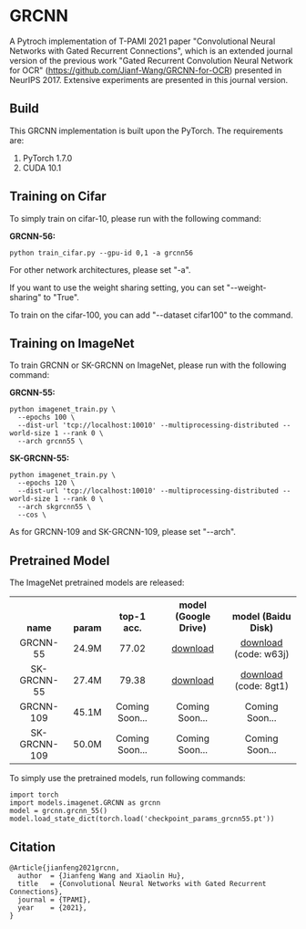 # GRCNN

A Pytroch implementation of T-PAMI 2021 paper "Convolutional Neural Networks with Gated Recurrent Connections",  which is an extended journal version of the previous work "Gated Recurrent Convolution Neural Network for
OCR" (https://github.com/Jianf-Wang/GRCNN-for-OCR) presented in NeurIPS 2017. Extensive experiments are presented in this journal version. 

Build
-----

This GRCNN implementation is built upon the PyTorch. The requirements are:

1. PyTorch 1.7.0
2. CUDA 10.1

Training on Cifar
-----------------
To simply train on cifar-10, please run with the following command:
 
  **GRCNN-56:** <br />
  
    python train_cifar.py --gpu-id 0,1 -a grcnn56 

For other network architectures, please set "-a".

If you want to use the weight sharing setting, you can set "--weight-sharing" to "True".

To train on the cifar-100, you can add "--dataset cifar100" to the command.

Training on ImageNet
-----------------
To train GRCNN or SK-GRCNN on ImageNet, please run with the following command:

  **GRCNN-55:** <br />
  
```
python imagenet_train.py \
  --epochs 100 \
  --dist-url 'tcp://localhost:10010' --multiprocessing-distributed --world-size 1 --rank 0 \
  --arch grcnn55 \
```
 
 **SK-GRCNN-55:** <br />

```
python imagenet_train.py \
  --epochs 120 \
  --dist-url 'tcp://localhost:10010' --multiprocessing-distributed --world-size 1 --rank 0 \
  --arch skgrcnn55 \
  --cos \
```
As for GRCNN-109 and SK-GRCNN-109, please set "--arch".

Pretrained Model
-----------------
The ImageNet pretrained models are released:

<table><tbody>
<!-- START TABLE -->
<!-- TABLE HEADER -->
<th valign="bottom">name</th>
<th valign="bottom">param</th>
<th valign="bottom">top-1 acc.</th>
<th valign="bottom">model (Google Drive)</th>
<th valign="bottom">model (Baidu Disk)</th>
<!-- TABLE BODY -->
<tr>
<td align="center">GRCNN-55</td>
<td align="center">24.9M</td>
<td align="center">77.02</td>
<td align="center"><a href="https://drive.google.com/file/d/1xm5ILJbuyp6p5XsUvrH2alvBZHnWo6EE/view?usp=sharing">download</a></td>
<td align="center"><a href="https://pan.baidu.com/s/1gwP6qT9r_N7834IBaf4WTA">download</a>  (code: w63j)  </td>
</tr>
<tr>
<td align="center">SK-GRCNN-55</td>
<td align="center">27.4M</td>
<td align="center">79.38</td>
<td align="center"><a href="https://drive.google.com/file/d/1ODZl_z7mp5cuo-huSuhKNBD1vmEA87yB/view?usp=sharing">download</a></td>
<td align="center"><a href="https://pan.baidu.com/s/1q3cuSuk_9ShNFT1Y2Mr-2w">download</a>  (code: 8gt1)  </td>
</tr>
</tr>
<tr>
<td align="center">GRCNN-109</td>
<td align="center">45.1M</td>
<td align="center">Coming Soon...</td>
<td align="center">Coming Soon...</td>
<td align="center">Coming Soon...</td>
</tr>
</tr>
<tr>
<td align="center">SK-GRCNN-109</td>
<td align="center">50.0M</td>
<td align="center">Coming Soon...</td>
<td align="center">Coming Soon...</td>
<td align="center">Coming Soon...</td>
</tr>
</tbody></table>

To simply use the pretrained models, run following commands:

```
import torch
import models.imagenet.GRCNN as grcnn
model = grcnn.grcnn_55()
model.load_state_dict(torch.load('checkpoint_params_grcnn55.pt'))

```


Citation
-----------------

```
@Article{jianfeng2021grcnn,
  author  = {Jianfeng Wang and Xiaolin Hu},
  title   = {Convolutional Neural Networks with Gated Recurrent Connections},
  journal = {TPAMI},
  year    = {2021},
}
```
